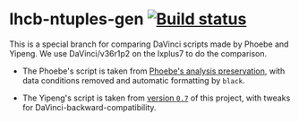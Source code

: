 # lhcb-ntuples-gen [![Build status](https://travis-ci.com/umd-lhcb/lhcb-ntuples-gen.svg?build)](https://travis-ci.com/umd-lhcb/lhcb-ntuples-gen)
This is a special branch for comparing DaVinci scripts made by Phoebe and
Yipeng. We use DaVinci/v36r1p2 on the lxplus7 to do the comparison.

- The Phoebe's script is taken from [Phoebe's analysis preservation](https://github.com/umd-lhcb/RDRDstRun1AnalysisPreservation/blob/master/DaVinciReco/YCandReco3.py),
  with data conditions removed and automatic formatting by `black`.

- The Yipeng's script is taken from [version `0.7`](https://github.com/umd-lhcb/lhcb-ntuples-gen/tree/0.7)
  of this project, with tweaks for DaVinci-backward-compatibility.
